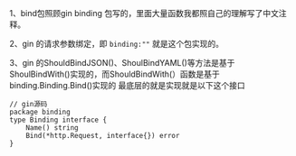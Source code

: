 1、bind包照顾gin binding 包写的，里面大量函数我都照自己的理解写了中文注释。

2、gin 的请求参数绑定，即 `binding:""` 就是这个包实现的。

3、gin 的ShouldBindJSON()、ShoulBindYAML()等方法是基于 ShoulBindWith()实现的，而ShouldBindWith(）函数是基于binding.Binding.Bind()实现的
最底层的就是实现就是以下这个接口

````
// gin源码
package binding
type Binding interface {
	Name() string
	Bind(*http.Request, interface{}) error
}
````


